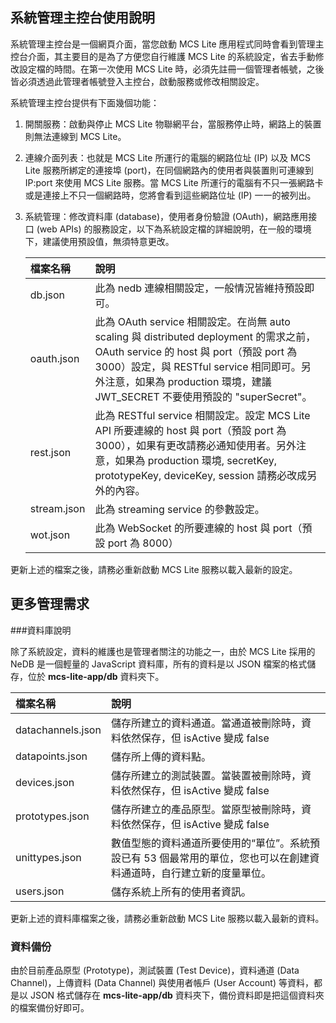 ## 系統管理主控台使用說明
系統管理主控台是一個網頁介面，當您啟動 MCS Lite 應用程式同時會看到管理主控台介面，其主要目的是為了方便您自行維護 MCS Lite 的系統設定，省去手動修改設定檔的時間。在第一次使用 MCS Lite 時，必須先註冊一個管理者帳號，之後皆必須透過此管理者帳號登入主控台，啟動服務或修改相關設定。

系統管理主控台提供有下面幾個功能：

1. 開關服務：啟動與停止 MCS Lite 物聯網平台，當服務停止時，網路上的裝置則無法連線到 MCS Lite。
2. 連線介面列表：也就是 MCS Lite 所運行的電腦的網路位址 (IP) 以及 MCS Lite 服務所綁定的連接埠 (port)，在同個網路內的使用者與裝置則可連線到 IP:port 來使用 MCS Lite 服務。當 MCS Lite 所運行的電腦有不只一張網路卡或是連接上不只一個網路時，您將會看到這些網路位址 (IP) 一一的被列出。
3. 系統管理：修改資料庫 (database)，使用者身份驗證 (OAuth)，網路應用接口 (web APIs) 的服務設定，以下為系統設定檔的詳細說明，在一般的環境下，建議使用預設值，無須特意更改。

	| 檔案名稱 | 說明 |
	| :--- | :--- |
	| db.json | 此為 nedb 連線相關設定，一般情況皆維持預設即可。 |
	| oauth.json | 此為 OAuth service 相關設定。在尚無 auto scaling 與 distributed deployment 的需求之前，OAuth service 的 host 與 port（預設 port 為 3000）設定，與 RESTful service 相同即可。另外注意，如果為 production 環境，建議 JWT\_SECRET 不要使用預設的 "superSecret"。 |
	| rest.json | 此為 RESTful service 相關設定。設定 MCS Lite API 所要連線的 host 與 port（預設 port 為 3000），如果有更改請務必通知使用者。另外注意，如果為 production 環境, secretKey, prototypeKey, deviceKey, session 請務必改成另外的內容。 |
	| stream.json | 此為 streaming service 的參數設定。 |
	| wot.json | 此為 WebSocket 的所要連線的 host 與 port（預設 port 為 8000） |

更新上述的檔案之後，請務必重新啟動 MCS Lite 服務以載入最新的設定。

## 更多管理需求
###資料庫說明

除了系統設定，資料的維護也是管理者關注的功能之一，由於 MCS Lite 採用的 NeDB 是一個輕量的 JavaScript 資料庫，所有的資料是以 JSON 檔案的格式儲存，位於 **mcs-lite-app/db** 資料夾下。

| 檔案名稱 | 說明 |
| :--- | :--- |
|datachannels.json|儲存所建立的資料通道。當通道被刪除時，資料依然保存，但 isActive 變成 false|
|datapoints.json|儲存所上傳的資料點。|
|devices.json|儲存所建立的測試裝置。當裝置被刪除時，資料依然保存，但 isActive 變成 false|
|prototypes.json|儲存所建立的產品原型。當原型被刪除時，資料依然保存，但 isActive 變成 false|
|unittypes.json|數值型態的資料通道所要使用的“單位”。系統預設已有 53 個最常用的單位，您也可以在創建資料通道時，自行建立新的度量單位。|
|users.json|儲存系統上所有的使用者資訊。|

更新上述的資料庫檔案之後，請務必重新啟動 MCS Lite 服務以載入最新的資料。

### 資料備份

由於目前產品原型 (Prototype)，測試裝置 (Test Device)，資料通道 (Data Channel)，上傳資料 (Data Channel) 與使用者帳戶 (User Account) 等資料，都是以 JSON 格式儲存在 **mcs-lite-app/db** 資料夾下，備份資料即是把這個資料夾的檔案備份好即可。

